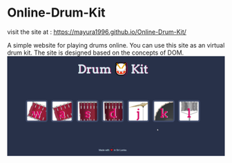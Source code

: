 # Online-Drum-Kit

visit the site at : https://mayura1996.github.io/Online-Drum-Kit/

A simple website for playing drums online. You can use this site as an virtual drum kit. The site is designed based on the concepts of DOM.
![plot](./out.png)
